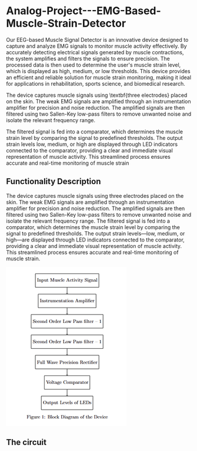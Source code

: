 # Analog-Project---EMG-Based-Muscle-Strain-Detector

Our EEG-based Muscle Signal Detector is an innovative device designed to capture and analyze EMG signals to monitor muscle activity effectively. By accurately detecting electrical signals generated by muscle contractions, the system amplifies and filters the signals to ensure precision. The processed data is then used to determine the user's muscle strain level, which is displayed as high, medium, or low thresholds. This device provides an efficient and reliable solution for muscle strain monitoring, making it ideal for applications in rehabilitation, sports science, and biomedical research.

The device captures muscle signals using \textbf{three electrodes} placed on the skin. The weak EMG signals are amplified through an instrumentation amplifier for precision and noise reduction. The amplified signals are then filtered using two Sallen-Key low-pass filters to remove unwanted noise and isolate the relevant frequency range.

The filtered signal is fed into a comparator, which determines the muscle strain level by comparing the signal to predefined thresholds. The output strain levels low, medium, or high are displayed through LED indicators connected to the comparator, providing a clear and immediate visual representation of muscle activity. This streamlined process ensures accurate and real-time monitoring of muscle strain

## Functionality Description

The device captures muscle signals using three electrodes placed on the skin. The weak EMG signals are amplified through an instrumentation amplifier for precision and noise reduction. The amplified signals are then filtered using two Sallen-Key low-pass filters to remove unwanted noise and isolate the relevant frequency range. The filtered signal is fed into a comparator, which determines the muscle strain level by comparing the signal to predefined thresholds. The output strain levels—low, medium, or high—are displayed through LED indicators connected to the comparator, providing a clear and immediate visual representation of muscle activity. This streamlined process ensures accurate and real-time monitoring of muscle strain.

![block_diagram](Images/block_diagram.png)

## The circuit

